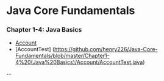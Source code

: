 # Java Core Fundamentals
### Chapter 1-4: Java Basics
* [Account](https://github.com/henry226/Java-Core-Fundamentals/blob/master/Chapter1-4%20(Java%20Basics)/Account/Account.java)
* [AccountTest] (https://github.com/henry226/Java-Core-Fundamentals/blob/master/Chapter1-4%20(Java%20Basics)/Account/AccountTest.java)

--
